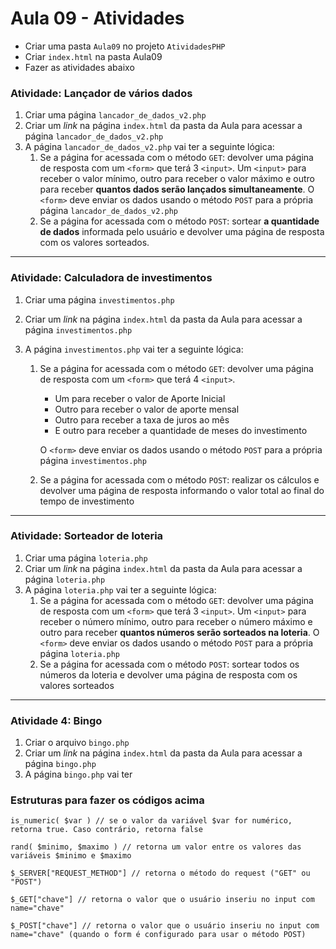 # Aula 09 - Atividades

- Criar uma pasta `Aula09` no projeto `AtividadesPHP`
- Criar `index.html` na pasta Aula09
- Fazer as atividades abaixo

### Atividade: Lançador de vários dados

1. Criar uma página `lancador_de_dados_v2.php`
2. Criar um *link* na página `index.html` da pasta da Aula para acessar a página `lancador_de_dados_v2.php`
3. A página `lancador_de_dados_v2.php` vai ter a seguinte lógica:
   1. Se a página for acessada com o método `GET`: devolver uma página de resposta com um `<form>` que terá 3 `<input>`. Um `<input>` para receber o valor mínimo, outro para receber o valor máximo e outro para receber **quantos dados serão lançados simultaneamente**. O `<form>` deve enviar os dados usando o método `POST` para a própria página `lancador_de_dados_v2.php`
   2. Se a página for acessada com o método `POST`: sortear **a quantidade de dados** informada pelo usuário e devolver uma página de resposta com os valores sorteados.

---



### Atividade: Calculadora de investimentos 

1. Criar uma página `investimentos.php`

2. Criar um *link* na página `index.html` da pasta da Aula para acessar a página `investimentos.php`

3. A página `investimentos.php` vai ter a seguinte lógica:

   1. Se a página for acessada com o método `GET`: devolver uma página de resposta com um `<form>` que terá 4 `<input>`. 

      - Um para receber o valor de Aporte Inicial
      - Outro para receber o valor de aporte mensal
      - Outro para receber a taxa de juros ao mês
      - E outro para receber a quantidade de meses do investimento

      O `<form>` deve enviar os dados usando o método `POST` para a própria página `investimentos.php`

   2. Se a página for acessada com o método `POST`: realizar os cálculos e devolver uma página de resposta informando o valor total ao final do tempo de investimento

   

---



### Atividade: Sorteador de loteria

1. Criar uma página `loteria.php`
2. Criar um *link* na página `index.html` da pasta da Aula para acessar a página `loteria.php`
3. A página `loteria.php` vai ter a seguinte lógica:
   1. Se a página for acessada com o método `GET`: devolver uma página de resposta com um `<form>` que terá 3 `<input>`. Um `<input>` para receber o número mínimo, outro para receber o número máximo e outro para receber **quantos números serão sorteados na loteria**. O `<form>` deve enviar os dados usando o método `POST` para a própria página `loteria.php`
   2. Se a página for acessada com o método `POST`: sortear todos os números da loteria e devolver uma página de resposta com os valores sorteados



---



### Atividade 4: Bingo

1. Criar o arquivo `bingo.php`
2. Criar um *link* na página `index.html` da pasta da Aula para acessar a página `bingo.php`
3. A página `bingo.php` vai ter 



### Estruturas para fazer os códigos acima

```php+HTML
is_numeric( $var ) // se o valor da variável $var for numérico, retorna true. Caso contrário, retorna false

rand( $minimo, $maximo ) // retorna um valor entre os valores das variáveis $minimo e $maximo

$_SERVER["REQUEST_METHOD"] // retorna o método do request ("GET" ou "POST")

$_GET["chave"] // retorna o valor que o usuário inseriu no input com name="chave"

$_POST["chave"] // retorna o valor que o usuário inseriu no input com name="chave" (quando o form é configurado para usar o método POST)
```

